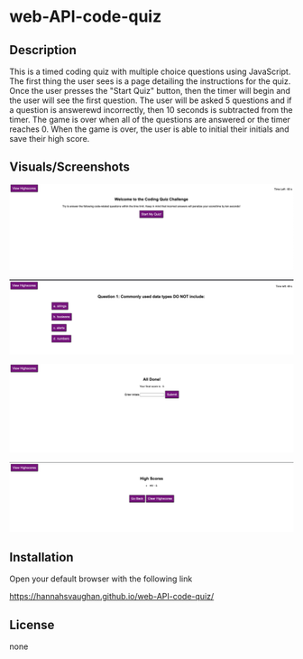 # web-API-code-quiz

## Description

This is a timed coding quiz with multiple choice questions using JavaScript. The first thing the user sees is a page detailing the instructions for the quiz. Once the user presses the "Start Quiz" button, then the timer will begin and the user will see the first question. The user will be asked 5 questions and if a question is answerewd incorrectly, then 10 seconds is subtracted from the timer. The game is over when all of the questions are answered or the timer reaches 0. When the game is over, the user is able to initial their initials and save their high score. 

## Visuals/Screenshots

![Screenshot](./assets/images/Screenshot%202023-01-04%20at%207.39.33%20AM.png)

![Screenshot](./assets/images/Screenshot%202023-01-04%20at%207.39.46%20AM.png)

![Screenshot](./assets/images/Screenshot%202023-01-04%20at%207.40.12%20AM.png)

![Screenshot](./assets/images/Screenshot%202023-01-04%20at%207.40.25%20AM.png)

## Installation

Open your default browser with the following link 

https://hannahsvaughan.github.io/web-API-code-quiz/

## License

none

